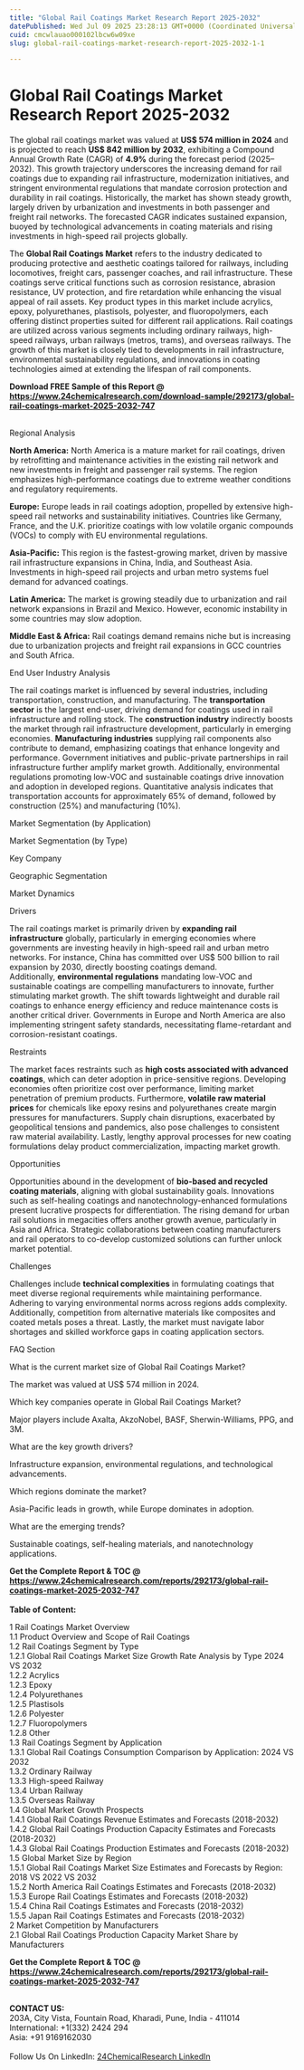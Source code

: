 ```yaml
---
title: "Global Rail Coatings Market Research Report 2025-2032"
datePublished: Wed Jul 09 2025 23:28:13 GMT+0000 (Coordinated Universal Time)
cuid: cmcwlauao000102lbcw6w09xe
slug: global-rail-coatings-market-research-report-2025-2032-1-1

---
```


# Global Rail Coatings Market Research Report 2025-2032

<p>The global rail coatings market was valued at <strong>US$ 574 million in 2024</strong> and is projected to reach <strong>US$ 842 million by 2032</strong>, exhibiting a Compound Annual Growth Rate (CAGR) of <strong>4.9%</strong> during the forecast period (2025–2032). This growth trajectory underscores the increasing demand for rail coatings due to expanding rail infrastructure, modernization initiatives, and stringent environmental regulations that mandate corrosion protection and durability in rail coatings. Historically, the market has shown steady growth, largely driven by urbanization and investments in both passenger and freight rail networks. The forecasted CAGR indicates sustained expansion, buoyed by technological advancements in coating materials and rising investments in high-speed rail projects globally.</p><p>
</p><p>The <strong>Global Rail Coatings Market</strong> refers to the industry dedicated to producing protective and aesthetic coatings tailored for railways, including locomotives, freight cars, passenger coaches, and rail infrastructure. These coatings serve critical functions such as corrosion resistance, abrasion resistance, UV protection, and fire retardation while enhancing the visual appeal of rail assets. Key product types in this market include acrylics, epoxy, polyurethanes, plastisols, polyester, and fluoropolymers, each offering distinct properties suited for different rail applications. Rail coatings are utilized across various segments including ordinary railways, high-speed railways, urban railways (metros, trams), and overseas railways. The growth of this market is closely tied to developments in rail infrastructure, environmental sustainability regulations, and innovations in coating technologies aimed at extending the lifespan of rail components.</p><div><b>Download FREE Sample of this Report @ 
            <a href="https://www.24chemicalresearch.com/download-sample/292173/global-rail-coatings-market-2025-2032-747">
            https://www.24chemicalresearch.com/download-sample/292173/global-rail-coatings-market-2025-2032-747</a></b></div><br><p>
Regional Analysis</p><p>
</p><p><strong>North America:</strong> North America is a mature market for rail coatings, driven by retrofitting and maintenance activities in the existing rail network and new investments in freight and passenger rail systems. The region emphasizes high-performance coatings due to extreme weather conditions and regulatory requirements.</p><p>
</p><p><strong>Europe:</strong> Europe leads in rail coatings adoption, propelled by extensive high-speed rail networks and sustainability initiatives. Countries like Germany, France, and the U.K. prioritize coatings with low volatile organic compounds (VOCs) to comply with EU environmental regulations.</p><p>
</p><p><strong>Asia-Pacific:</strong> This region is the fastest-growing market, driven by massive rail infrastructure expansions in China, India, and Southeast Asia. Investments in high-speed rail projects and urban metro systems fuel demand for advanced coatings.</p><p>
</p><p><strong>Latin America:</strong> The market is growing steadily due to urbanization and rail network expansions in Brazil and Mexico. However, economic instability in some countries may slow adoption.</p><p>
</p><p><strong>Middle East &amp; Africa:</strong> Rail coatings demand remains niche but is increasing due to urbanization projects and freight rail expansions in GCC countries and South Africa.</p><p>
End User Industry Analysis</p><p>
</p><p>The rail coatings market is influenced by several industries, including transportation, construction, and manufacturing. The <strong>transportation sector</strong> is the largest end-user, driving demand for coatings used in rail infrastructure and rolling stock. The <strong>construction industry</strong> indirectly boosts the market through rail infrastructure development, particularly in emerging economies. <strong>Manufacturing industries</strong> supplying rail components also contribute to demand, emphasizing coatings that enhance longevity and performance. Government initiatives and public-private partnerships in rail infrastructure further amplify market growth. Additionally, environmental regulations promoting low-VOC and sustainable coatings drive innovation and adoption in developed regions. Quantitative analysis indicates that transportation accounts for approximately 65% of demand, followed by construction (25%) and manufacturing (10%).</p><p>
Market Segmentation (by Application)</p><p>
</p><p>
Market Segmentation (by Type)</p><p>
</p><p>
Key Company</p><p>
</p><p>
Geographic Segmentation</p><p>
</p><p>
Market Dynamics</p><p>
Drivers</p><p>
</p><p>The rail coatings market is primarily driven by <strong>expanding rail infrastructure</strong> globally, particularly in emerging economies where governments are investing heavily in high-speed rail and urban metro networks. For instance, China has committed over US$ 500 billion to rail expansion by 2030, directly boosting coatings demand. Additionally, <strong>environmental regulations</strong> mandating low-VOC and sustainable coatings are compelling manufacturers to innovate, further stimulating market growth. The shift towards lightweight and durable rail coatings to enhance energy efficiency and reduce maintenance costs is another critical driver. Governments in Europe and North America are also implementing stringent safety standards, necessitating flame-retardant and corrosion-resistant coatings.</p><p>
Restraints</p><p>
</p><p>The market faces restraints such as <strong>high costs associated with advanced coatings</strong>, which can deter adoption in price-sensitive regions. Developing economies often prioritize cost over performance, limiting market penetration of premium products. Furthermore, <strong>volatile raw material prices</strong> for chemicals like epoxy resins and polyurethanes create margin pressures for manufacturers. Supply chain disruptions, exacerbated by geopolitical tensions and pandemics, also pose challenges to consistent raw material availability. Lastly, lengthy approval processes for new coating formulations delay product commercialization, impacting market growth.</p><p>
Opportunities</p><p>
</p><p>Opportunities abound in the development of <strong>bio-based and recycled coating materials</strong>, aligning with global sustainability goals. Innovations such as self-healing coatings and nanotechnology-enhanced formulations present lucrative prospects for differentiation. The rising demand for urban rail solutions in megacities offers another growth avenue, particularly in Asia and Africa. Strategic collaborations between coating manufacturers and rail operators to co-develop customized solutions can further unlock market potential.</p><p>
Challenges</p><p>
</p><p>Challenges include <strong>technical complexities</strong> in formulating coatings that meet diverse regional requirements while maintaining performance. Adhering to varying environmental norms across regions adds complexity. Additionally, competition from alternative materials like composites and coated metals poses a threat. Lastly, the market must navigate labor shortages and skilled workforce gaps in coating application sectors.</p><p>
FAQ Section</p><p>
What is the current market size of Global Rail Coatings Market?</p><p>
</p><p>The market was valued at US$ 574 million in 2024.</p><p>
Which key companies operate in Global Rail Coatings Market?</p><p>
</p><p>Major players include Axalta, AkzoNobel, BASF, Sherwin-Williams, PPG, and 3M.</p><p>
What are the key growth drivers?</p><p>
</p><p>Infrastructure expansion, environmental regulations, and technological advancements.</p><p>
Which regions dominate the market?</p><p>
</p><p>Asia-Pacific leads in growth, while Europe dominates in adoption.</p><p>
What are the emerging trends?</p><p>
</p><p>Sustainable coatings, self-healing materials, and nanotechnology applications.</p>

<div><b>Get the Complete Report & TOC @ 
            <a href="https://www.24chemicalresearch.com/reports/292173/global-rail-coatings-market-2025-2032-747">
            https://www.24chemicalresearch.com/reports/292173/global-rail-coatings-market-2025-2032-747</a></b></div><br>
            <b>Table of Content:</b><p>1 Rail Coatings Market Overview<br />
    1.1 Product Overview and Scope of Rail Coatings<br />
    1.2 Rail Coatings Segment by Type<br />
        1.2.1 Global Rail Coatings Market Size Growth Rate Analysis by Type 2024 VS 2032<br />
        1.2.2 Acrylics<br />
        1.2.3 Epoxy<br />
        1.2.4 Polyurethanes<br />
        1.2.5 Plastisols<br />
        1.2.6 Polyester<br />
        1.2.7 Fluoropolymers<br />
        1.2.8 Other<br />
    1.3 Rail Coatings Segment by Application<br />
        1.3.1 Global Rail Coatings Consumption Comparison by Application: 2024 VS 2032<br />
        1.3.2 Ordinary Railway<br />
        1.3.3 High-speed Railway<br />
        1.3.4 Urban Railway<br />
        1.3.5 Overseas Railway<br />
    1.4 Global Market Growth Prospects<br />
        1.4.1 Global Rail Coatings Revenue Estimates and Forecasts (2018-2032)<br />
        1.4.2 Global Rail Coatings Production Capacity Estimates and Forecasts (2018-2032)<br />
        1.4.3 Global Rail Coatings Production Estimates and Forecasts (2018-2032)<br />
    1.5 Global Market Size by Region<br />
        1.5.1 Global Rail Coatings Market Size Estimates and Forecasts by Region: 2018 VS 2022 VS 2032<br />
        1.5.2 North America Rail Coatings Estimates and Forecasts (2018-2032)<br />
        1.5.3 Europe Rail Coatings Estimates and Forecasts (2018-2032)<br />
        1.5.4 China Rail Coatings Estimates and Forecasts (2018-2032)<br />
        1.5.5 Japan Rail Coatings Estimates and Forecasts (2018-2032)<br />
2 Market Competition by Manufacturers<br />
    2.1 Global Rail Coatings Production Capacity Market Share by Manufacturers </p>

<div><b>Get the Complete Report & TOC @ 
            <a href="https://www.24chemicalresearch.com/reports/292173/global-rail-coatings-market-2025-2032-747">
            https://www.24chemicalresearch.com/reports/292173/global-rail-coatings-market-2025-2032-747</a></b></div><br>

<b>CONTACT US:</b><br>
            203A, City Vista, Fountain Road, Kharadi, Pune, India - 411014<br>
            International: +1(332) 2424 294<br>
            Asia: +91 9169162030 <br><br>
            Follow Us On LinkedIn: <a href="https://www.linkedin.com/company/24chemicalresearch/">24ChemicalResearch LinkedIn</a>